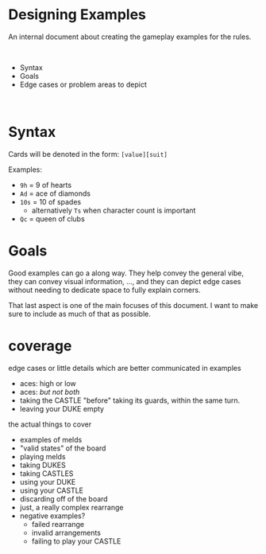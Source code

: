 Designing Examples
==================================================

An internal document
about creating the gameplay examples
for the rules.

<br>

<!-- INDEX -->
* Syntax
* Goals
* Edge cases or problem areas to depict

<br>

Syntax
==================================================

Cards will be denoted in the form:
`[value][suit]`

Examples:

* `9h` = 9 of hearts
* `Ad` = ace of diamonds
* `10s` = 10 of spades
  * alternatively `Ts` when character count is important
* `Qc` = queen of clubs


Goals
==================================================

Good examples can go a along way.
They help convey the general vibe,
they can convey visual information,
...,
and they can depict edge cases without
needing to dedicate space
to fully explain corners.

That last aspect is one of the main focuses
of this document.
I want to make sure to include
as much of that as possible.


coverage
========================================

edge cases or little details
which are better communicated in examples

* aces: high or low
* aces: *but not both*
* taking the CASTLE "before" taking its guards,
  within the same turn.
* leaving your DUKE empty

the actual things to cover

* examples of melds
* "valid states" of the board
* playing melds
* taking DUKES
* taking CASTLES
* using your DUKE
* using your CASTLE
* discarding off of the board
* just, a really complex rearrange
* negative examples?
  * failed rearrange
  * invalid arrangements
  * failing to play your CASTLE
